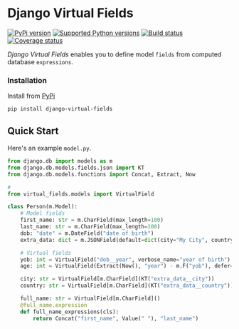 # Django Virtual Fields


[![PyPi version][pypi-image]][pypi-link]
[![Supported Python versions][pyversions-image]][pyversions-link]
[![Build status][ci-image]][ci-link]
[![Coverage status][codecov-image]][codecov-link]

_Django Virtual Fields_ enables you to define model `fields` from computed database `expressions`.

### Installation 

Install from [PyPi](https://pypi.org/project/django-virtual-fields/)
    
```
pip install django-virtual-fields
```

## Quick Start

Here's an example `model.py`.

```python
from django.db import models as m
from django.db.models.fields.json import KT
from django.db.models.functions import Concat, Extract, Now

# 
from virtual_fields.models import VirtualField

class Person(m.Model):
    # Model fields
    first_name: str = m.CharField(max_length=100)
    last_name: str = m.CharField(max_length=100)
    dob: "date" = m.DateField("date of birth")
    extra_data: dict = m.JSONField(default=dict(city="My City", country="My Country"))

    # Virtual fields
    yob: int = VirtualField("dob__year", verbose_name="year of birth")
    age: int = VirtualField(Extract(Now(), "year") - m.F("yob"), defer=False)

    city: str = VirtualField[m.CharField](KT("extra_data__city"))
    country: str = VirtualField[m.CharField](KT("extra_data__country"))

    full_name: str = VirtualField[m.CharField]()
    @full_name.expression
    def full_name_expressions(cls):
        return Concat("first_name", Value(" "), "last_name")

```



[docs-link]: https://davidkyalo.github.io/django-virtual-fields/
[pypi-image]: https://img.shields.io/pypi/v/django-virtual-fields.svg?color=%233d85c6
[pypi-link]: https://pypi.python.org/pypi/django-virtual-fields
[pyversions-image]: https://img.shields.io/pypi/pyversions/django-virtual-fields.svg
[pyversions-link]: https://pypi.python.org/pypi/django-virtual-fields
[ci-image]: https://github.com/davidkyalo/django-virtual-fields/actions/workflows/workflow.yaml/badge.svg?event=push&branch=master
[ci-link]: https://github.com/davidkyalo/django-virtual-fields/actions?query=workflow%3ACI%2FCD+event%3Apush+branch%3Amaster
[codecov-image]: https://codecov.io/gh/davidkyalo/django-virtual-fields/branch/master/graph/badge.svg
[codecov-link]: https://codecov.io/gh/davidkyalo/django-virtual-fields


